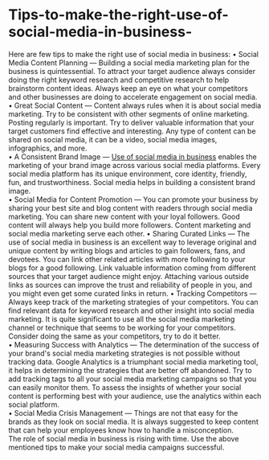 # Tips-to-make-the-right-use-of-social-media-in-business-
Here are few tips to make the right use of social media in business:
•	Social Media Content Planning — Building a social media marketing plan for the business is quintessential. To attract your target audience always consider doing the right keyword research and competitive research to help brainstorm content ideas. Always keep an eye on what your competitors and other businesses are doing to accelerate engagement on social media.<br>
•	Great Social Content — Content always rules when it is about social media marketing. Try to be consistent with other segments of online marketing. Posting regularly is important. Try to deliver valuable information that your target customers find effective and interesting. Any type of content can be shared on social media, it can be a video, social media images, infographics, and more.<br>
•	A Consistent Brand Image — <a href="https://www.empoweress.in/home-business/the-importance-of-social-media-for-business/">Use of social media in business</a> enables the marketing of your brand image across various social media platforms. Every social media platform has its unique environment, core identity, friendly, fun, and trustworthiness. Social media helps in building a consistent brand image.<br>
•	Social Media for Content Promotion — You can promote your business by sharing your best site and blog content with readers through social media marketing. You can share new content with your loyal followers. Good content will always help you build more followers. Content marketing and social media marketing serve each other.
•	Sharing Curated Links — The use of social media in business is an excellent way to leverage original and unique content by writing blogs and articles to gain followers, fans, and devotees. You can link other related articles with more following to your blogs for a good following. Link valuable information coming from different sources that your target audience might enjoy. Attaching various outside links as sources can improve the trust and reliability of people in you, and you might even get some curated links in return.
•	Tracking Competitors — Always keep track of the marketing strategies of your competitors. You can find relevant data for keyword research and other insight into social media marketing. It is quite significant to use all the social media marketing channel or technique that seems to be working for your competitors. Consider doing the same as your competitors, try to do it better.<br>
•	Measuring Success with Analytics — The determination of the success of your brand's social media marketing strategies is not possible without tracking data. Google Analytics is a triumphant social media marketing tool, it helps in determining the strategies that are better off abandoned. Try to add tracking tags to all your social media marketing campaigns so that you can easily monitor them. To assess the insights of whether your social content is performing best with your audience, use the analytics within each social platform.<br>
•	Social Media Crisis Management — Things are not that easy for the brands as they look on social media. It is always suggested to keep content that can help your employees know how to handle a misconception.<br>
The role of social media in business is rising with time. Use the above mentioned tips to make your social media campaigns successful.<br>

